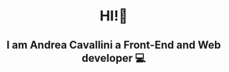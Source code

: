 <div align="center", >
<h1> HI!👋</h1>
<h2>I am Andrea Cavallini a Front-End and Web developer 💻</h2>
</div>
